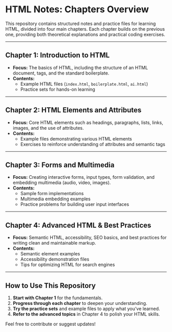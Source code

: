 # HTML Notes: Chapters Overview

This repository contains structured notes and practice files for learning HTML, divided into four main chapters. Each chapter builds on the previous one, providing both theoretical explanations and practical coding exercises.

---

## Chapter 1: Introduction to HTML
- **Focus:** The basics of HTML, including the structure of an HTML document, tags, and the standard boilerplate.
- **Contents:**  
  - Example HTML files (`index.html`, `boilerplate.html`, `ai.html`)
  - Practice sets for hands-on learning

---

## Chapter 2: HTML Elements and Attributes
- **Focus:** Core HTML elements such as headings, paragraphs, lists, links, images, and the use of attributes.
- **Contents:**
  - Example files demonstrating various HTML elements
  - Exercises to reinforce understanding of attributes and semantic tags

---

## Chapter 3: Forms and Multimedia
- **Focus:** Creating interactive forms, input types, form validation, and embedding multimedia (audio, video, images).
- **Contents:**
  - Sample form implementations
  - Multimedia embedding examples
  - Practice problems for building user input interfaces

---

## Chapter 4: Advanced HTML & Best Practices
- **Focus:** Semantic HTML, accessibility, SEO basics, and best practices for writing clean and maintainable markup.
- **Contents:**
  - Semantic element examples
  - Accessibility demonstration files
  - Tips for optimizing HTML for search engines

---

## How to Use This Repository

1. **Start with Chapter 1** for the fundamentals.
2. **Progress through each chapter** to deepen your understanding.
3. **Try the practice sets** and example files to apply what you’ve learned.
4. **Refer to the advanced topics** in Chapter 4 to polish your HTML skills.

Feel free to contribute or suggest updates!
